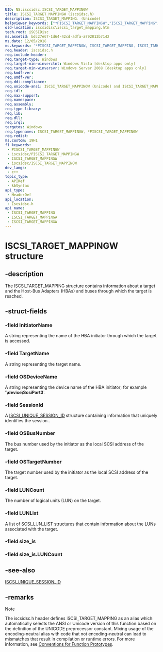 ```yaml
---
UID: NS:iscsidsc.ISCSI_TARGET_MAPPINGW
title: ISCSI_TARGET_MAPPINGW (iscsidsc.h)
description: ISCSI_TARGET_MAPPING. (Unicode)
helpviewer_keywords: ["*PISCSI_TARGET_MAPPINGW","ISCSI_TARGET_MAPPING","ISCSI_TARGET_MAPPING structure [iSCSI Discovery Library API]","ISCSI_TARGET_MAPPINGA","ISCSI_TARGET_MAPPINGW","PISCSI_TARGET_MAPPING","PISCSI_TARGET_MAPPING structure pointer [iSCSI Discovery Library API]","iscsidisc.iscsi_target_mapping","iscsidsc/ISCSI_TARGET_MAPPING","iscsidsc/ISCSI_TARGET_MAPPINGA","iscsidsc/ISCSI_TARGET_MAPPINGW","iscsidsc/PISCSI_TARGET_MAPPING"]
old-location: iscsidisc\iscsi_target_mapping.htm
tech.root: iSCSIDisc
ms.assetid: bdc27e67-1d64-42cd-adfa-a792012b7142
ms.date: 12/05/2018
ms.keywords: '*PISCSI_TARGET_MAPPINGW, ISCSI_TARGET_MAPPING, ISCSI_TARGET_MAPPING structure [iSCSI Discovery Library API], ISCSI_TARGET_MAPPINGA, ISCSI_TARGET_MAPPINGW, PISCSI_TARGET_MAPPING, PISCSI_TARGET_MAPPING structure pointer [iSCSI Discovery Library API], iscsidisc.iscsi_target_mapping, iscsidsc/ISCSI_TARGET_MAPPING, iscsidsc/ISCSI_TARGET_MAPPINGA, iscsidsc/ISCSI_TARGET_MAPPINGW, iscsidsc/PISCSI_TARGET_MAPPING'
req.header: iscsidsc.h
req.include-header: 
req.target-type: Windows
req.target-min-winverclnt: Windows Vista [desktop apps only]
req.target-min-winversvr: Windows Server 2008 [desktop apps only]
req.kmdf-ver: 
req.umdf-ver: 
req.ddi-compliance: 
req.unicode-ansi: ISCSI_TARGET_MAPPINGW (Unicode) and ISCSI_TARGET_MAPPINGA (ANSI)
req.idl: 
req.max-support: 
req.namespace: 
req.assembly: 
req.type-library: 
req.lib: 
req.dll: 
req.irql: 
targetos: Windows
req.typenames: ISCSI_TARGET_MAPPINGW, *PISCSI_TARGET_MAPPINGW
req.redist: 
ms.custom: 19H1
f1_keywords:
 - PISCSI_TARGET_MAPPINGW
 - iscsidsc/PISCSI_TARGET_MAPPINGW
 - ISCSI_TARGET_MAPPINGW
 - iscsidsc/ISCSI_TARGET_MAPPINGW
dev_langs:
 - c++
topic_type:
 - APIRef
 - kbSyntax
api_type:
 - HeaderDef
api_location:
 - Iscsidsc.h
api_name:
 - ISCSI_TARGET_MAPPING
 - ISCSI_TARGET_MAPPINGA
 - ISCSI_TARGET_MAPPINGW
---
```


# ISCSI_TARGET_MAPPINGW structure


## -description

The 		ISCSI_TARGET_MAPPING structure contains information about a target and the Host-Bus  Adapters (HBAs) and buses through which the target is reached.

## -struct-fields

### -field InitiatorName

A string representing the name of the HBA initiator through which the target is accessed.

### -field TargetName

A string representing the target name.

### -field OSDeviceName

A string representing the device name of the HBA initiator; for example '<b>\device\ScsiPort3</b>'.

### -field SessionId

A <a href="/windows/desktop/api/iscsidsc/ns-iscsidsc-iscsi_unique_session_id">ISCSI_UNIQUE_SESSION_ID</a> structure containing information that uniquely identifies the session..

### -field OSBusNumber

The bus number used by the initiator as the local SCSI address of the target.

### -field OSTargetNumber

The target number used by the initiator as the local SCSI address of the target.

### -field LUNCount

The number of logical units (LUN) on the target.

### -field LUNList

A list of SCSI_LUN_LIST structures that contain information about the LUNs associated with the target.

### -field size_is

### -field size_is.LUNCount

## -see-also

<a href="/windows/desktop/api/iscsidsc/ns-iscsidsc-iscsi_unique_session_id">ISCSI_UNIQUE_SESSION_ID</a>

## -remarks

> [!NOTE]
> The iscsidsc.h header defines ISCSI_TARGET_MAPPING as an alias which automatically selects the ANSI or Unicode version of this function based on the definition of the UNICODE preprocessor constant. Mixing usage of the encoding-neutral alias with code that not encoding-neutral can lead to mismatches that result in compilation or runtime errors. For more information, see [Conventions for Function Prototypes](/windows/win32/intl/conventions-for-function-prototypes).

